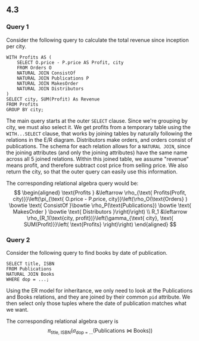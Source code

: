 

## 4.3

### Query 1

Consider the following query to calculate the total revenue since inception per city. 

```{sql}
WITH Profits AS (
    SELECT O.price - P.price AS Profit, city
    FROM Orders O
    NATURAL JOIN ConsistOf
    NATURAL JOIN Publications P
    NATURAL JOIN MakesOrder
    NATURAL JOIN Distributors
)
SELECT city, SUM(Profit) As Revenue
FROM Profits
GROUP BY city;
```

The main query starts at the outer `SELECT` clause. Since we're grouping by city, we must also select it. We get profits from a temporary table using the `WITH...SELECT` clause, that works by joining tables by naturally following the relations in the E/R diagram. Distributors make orders, and orders consist of publications. The schema for each relation allows for a `NATURAL JOIN`, since the joining attributes (and only the joining attributes) have the same name across all 5 joined relations. Within this joined table, we assume "revenue" means profit, and therefore subtract cost price from selling price. We also return the city, so that the outer query can easily use this information.

The corresponding relational algebra query would be:
$$
\begin{aligned}
	\text{Profits } &\leftarrow \rho_{\text{ Profits(Profit, city)}}\left(\pi_{\text{ O.price - P.price, city}}\left(\rho_O(\text{Orders} ) \bowtie \text{ ConsistOf }\bowtie \rho_P(\text{Publications}) \bowtie \text{ MakesOrder } \bowtie \text{ Distributors }\right)\right) \\
	R_1 &\leftarrow \rho_{R_1(\text{city, profit})}\left(\gamma_{\text{ city}, \text{ SUM(Profit)}}\left( \text{Profits} \right)\right)
\end{aligned}
$$

### Query 2

Consider the following query to find books by date of publication.

```{sql}
SELECT title, ISBN
FROM Publications
NATURAL JOIN Books
WHERE dop = ...;
```

Using the ER model for inheritance, we only need to look at the Publications and Books relations, and they are joined by their common `pid` attribute. We then select only those tuples where the date of publication matches what we want.

The corresponding relational algebra query is
$$
\pi_{\text{title, ISBN}}\left( \sigma_{\text{dop = ...}}\left( \text{Publications} \bowtie \text{Books} \right) \right)
$$
